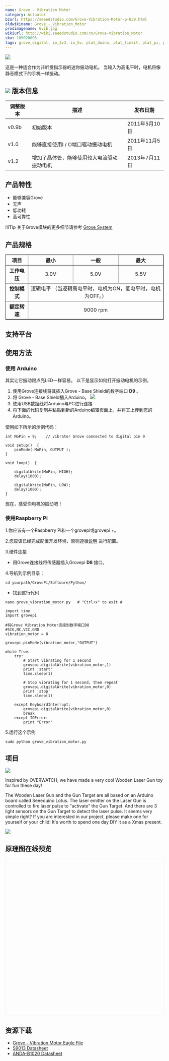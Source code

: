 ```yaml
---
name: Grove - Vibration Motor
category: Actuator
bzurl: https://seeedstudio.com/Grove-Vibration-Motor-p-839.html
oldwikiname: Grove_-_Vibration_Motor
prodimagename: Gvib.jpg
wikiurl: http://wiki.seeedstudio.com/cn/Grove-Vibration_Motor
sku: 105020003
tags: grove_digital, io_3v3, io_5v, plat_duino, plat_linkit, plat_pi, plat_bbg
---
```


![](https://raw.githubusercontent.com/SeeedDocument/Grove-Vibration_Motor/master/img/Gvib.jpg)

这是一种适合作为非听觉指示器的迷你振动电机。 当输入为高电平时，电机将像静音模式下的手机一样振动。

[![](https://github.com/SeeedDocument/wiki_chinese/raw/master/docs/images/click_to_buy.PNG)](https://item.taobao.com/item.htm?spm=a1z10.3-c.w4002-11172317909.9.3ff19e112wbs3Z&id=45574264986)
版本信息
---------------

| 调整版本 | 描述                                       | 发布日期|
|----------|----------------------------------------------------------------|---------------|
| v0.9b    |  初始版本                         | 2011年5月10日  |
| v1.0     | 能够直接使用I / O端口驱动振动电机          |2011年11月5日  |
| v1.2     | 增加了晶体管，能够使用较大电流驱动振动电机 | 2013年7月11日 |

产品特性
--------


- 能够兼容Grove
- 无声
- 低功耗
- 高可靠性

!!!Tip
    关于Grove模块的更多细节请参考 [Grove System](http://wiki.seeedstudio.com/cn/Grove_System/)

产品规格
--------------

<table border="1" cellspacing="0" width="80%">
<tr>
<th scope="col">
项目
</th>
<th scope="col">
最小
</th>
<th scope="col">
一般
</th>
<th scope="col">
最大
</th>
</tr>
<tr align="center">
<th scope="row">
工作电压
</th>
<td>
3.0V
</td>
<td>
5.0V
</td>
<td>
5.5V
</td>
</tr>
<tr align="center">
<th scope="row">
控制模式
</th>
<td colspan="3" rowspan="1">
逻辑电平
（当逻辑高电平时，电机为ON，低电平时，电机为OFF。）
</td>
</tr>
<tr align="center">
<th scope="row">
额定转速
</th>
<td colspan="3" rowspan="1">
9000 rpm
</td>
</tr>
</table>

支持平台
-------------------

使用方法
-----

### 使用 Arduino

其实让它振动跟点亮LED一样容易。 以下是显示如何打开振动电机的示例。

1. 使用Grove连接线将其插入Grove - Base Shield的数字端口 **D9** 。
2. 将 Grove - Base Shield插入Arduino。
![](https://raw.githubusercontent.com/SeeedDocument/Grove-Vibration_Motor/master/img/IMG_0506.jpg)
3. 使用USB数据线将Arduino与PC进行连接
4. 将下面的代码复制并粘贴到新的Arduino编辑页面上，并将其上传到您的Arduino。

使用如下所示的示例代码：

```
int MoPin = 9;    // vibrator Grove connected to digital pin 9

void setup()  {
    pinMode( MoPin, OUTPUT );
}

void loop()  {

    digitalWrite(MoPin, HIGH);
    delay(1000);

    digitalWrite(MoPin, LOW);
    delay(1000);
}

```

现在，感受你电机的振动吧！

### 使用Raspberry Pi

1.你应该有一个Raspberry Pi和一个grovepi或grovepi +。

2.您应该已经完成配置开发环境，否则遵循[说明](http://wiki.seeed.cc/GrovePi_Plus/) 进行配置。

3.硬件连接

-   用Grove连接线将传感器插入Grovepi **D8** 接口。

4.导航到示例目录：
```
cd yourpath/GrovePi/Software/Python/
```
-  找到这行代码
```
nano grove_vibration_motor.py   # "Ctrl+x" to exit #
```

```
import time
import grovepi

#将Grove Vibration Motor连接到数字端口D8
#SIG,NC,VCC,GND
vibration_motor = 8

grovepi.pinMode(vibration_motor,"OUTPUT")

while True:
    try:
        # Start vibrating for 1 second
        grovepi.digitalWrite(vibration_motor,1)
        print 'start'
        time.sleep(1)

        # Stop vibrating for 1 second, then repeat
        grovepi.digitalWrite(vibration_motor,0)
        print 'stop'
        time.sleep(1)

    except KeyboardInterrupt:
        grovepi.digitalWrite(vibration_motor,0)
        break
    except IOError:
        print "Error"
```
5.运行这个示例
```
sudo python grove_vibration_motor.py
```

## 项目

![](https://raw.githubusercontent.com/SeeedDocument/Seeeduino_Lotus/master/img/gun.jpg)

Inspired by OVERWATCH, we have made a very cool Wooden Laser Gun toy for fun these day!

The Wooden Laser Gun and the Gun Target are all based on an Arduino board called Seeeduino Lotus. The laser emitter on the Laser Gun is controlled to fire laser pulse to "activate" the Gun Target. And there are 3 light sensors on the Gun Target to detect the laser pulse. It seems very simple right? If you are interested in our project, please make one for yourself or your child! It's worth to spend one day DIY it as a Xmas present.    

[![](https://raw.githubusercontent.com/SeeedDocument/Seeed-WiKi/master/docs/images/make.png)](http://www.instructables.com/id/DIY-a-Wooden-Laser-Gun-As-a-Xmas-Present-for-Your-/)


## 原理图在线预览


<div class="altium-ecad-viewer" data-project-src="https://raw.githubusercontent.com/SeeedDocument/Grove-Vibration_Motor/master/res/Grove-Vibration_Motor_Eagle_Files.zip" style="border-radius: 0px 0px 4px 4px; height: 500px; border-style: solid; border-width: 1px; border-color: rgb(241, 241, 241); overflow: hidden; max-width: 1280px; max-height: 700px; box-sizing: border-box;" />
</div>


资源下载
---------

-   [Grove - Vibration Motor Eagle File](https://raw.githubusercontent.com/SeeedDocument/Grove-Vibration_Motor/master/res/Grove-Vibration_Motor_Eagle_Files.zip)
-   [S9013 Datasheet](https://raw.githubusercontent.com/SeeedDocument/Grove-Vibration_Motor/master/res/S9013.pdf)
-   [ANDA-B1020 Datasheet](https://raw.githubusercontent.com/SeeedDocument/Grove-Vibration_Motor/master/res/ANDA-B1020_datasheet.pdf)



<!-- This Markdown file was created from http://www.seeedstudio.com/wiki/Grove_-_Vibration_Motor -->
